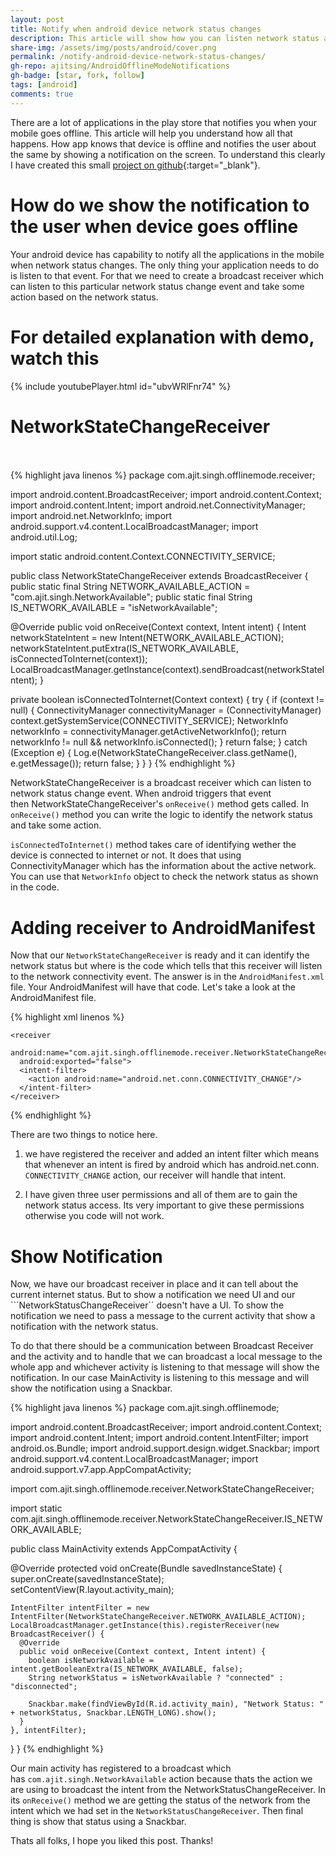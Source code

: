 ```yaml
---
layout: post
title: Notify when android device network status changes
description: This article will show how you can listen network status and notify when android device network status changes using a snackbar notification.
share-img: /assets/img/posts/android/cover.png
permalink: /notify-android-device-network-status-changes/
gh-repo: ajitsing/AndroidOfflineModeNotifications
gh-badge: [star, fork, follow]
tags: [android]
comments: true
---
```


There are a lot of applications in the play store that notifies you when your mobile goes offline. This article will help you understand how all that happens. How app knows that device is offline and notifies the user about the same by showing a notification on the screen. To understand this clearly I have created this small [project on github](https://github.com/ajitsing/AndroidOfflineModeNotifications){:target="_blank"}.

# How do we show the notification to the user when device goes offline

Your android device has capability to notify all the applications in the mobile when network status changes. The only thing your application needs to do is listen to that event. For that we need to create a broadcast receiver which can listen to this particular network status change event and take some action based on the network status.

# For detailed explanation with demo, watch this

{% include youtubePlayer.html id="ubvWRlFnr74" %}

# NetworkStateChangeReceiver<br><br>

{% highlight java linenos %}
package com.ajit.singh.offlinemode.receiver;


import android.content.BroadcastReceiver;
import android.content.Context;
import android.content.Intent;
import android.net.ConnectivityManager;
import android.net.NetworkInfo;
import android.support.v4.content.LocalBroadcastManager;
import android.util.Log;

import static android.content.Context.CONNECTIVITY_SERVICE;

public class NetworkStateChangeReceiver extends BroadcastReceiver {
  public static final String NETWORK_AVAILABLE_ACTION = "com.ajit.singh.NetworkAvailable";
  public static final String IS_NETWORK_AVAILABLE = "isNetworkAvailable";

  @Override
  public void onReceive(Context context, Intent intent) {
    Intent networkStateIntent = new Intent(NETWORK_AVAILABLE_ACTION);
    networkStateIntent.putExtra(IS_NETWORK_AVAILABLE,  isConnectedToInternet(context));
    LocalBroadcastManager.getInstance(context).sendBroadcast(networkStateIntent);
  }

  private boolean isConnectedToInternet(Context context) {
    try {
      if (context != null) {
        ConnectivityManager connectivityManager = (ConnectivityManager) context.getSystemService(CONNECTIVITY_SERVICE);
        NetworkInfo networkInfo = connectivityManager.getActiveNetworkInfo();
        return networkInfo != null && networkInfo.isConnected();
      }
      return false;
    } catch (Exception e) {
      Log.e(NetworkStateChangeReceiver.class.getName(), e.getMessage());
      return false;
    }
  }
}
{% endhighlight %}

NetworkStateChangeReceiver is a broadcast receiver which can listen to network status change event. When android triggers that event then NetworkStateChangeReceiver's ```onReceive()``` method gets called. In ```onReceive()``` method you can write the logic to identify the network status and take some action.

```isConnectedToInternet()``` method takes care of identifying wether the device is connected to internet or not. It does that using ConnectivityManager which has the information about the active network. You can use that ```NetworkInfo``` object to check the network status as shown in the code.

# Adding receiver to AndroidManifest

Now that our ```NetworkStateChangeReceiver``` is ready and it can identify the network status but where is the code which tells that this receiver will listen to the network connectivity event. The answer is in the ```AndroidManifest.xml``` file. Your AndroidManifest will have that code. Let's take a look at the AndroidManifest file.

{% highlight xml linenos %}
<?xml version="1.0" encoding="utf-8"?>
<manifest xmlns:android="http://schemas.android.com/apk/res/android"
          package="com.ajit.singh.offlinemode">

  <uses-permission android:name="android.permission.INTERNET"/>
  <uses-permission android:name="android.permission.ACCESS_NETWORK_STATE"/>
  <uses-permission android:name="android.permission.ACCESS_WIFI_STATE"/>

  <application
    android:allowBackup="true"
    android:icon="@mipmap/ic_launcher"
    android:label="@string/app_name"
    android:supportsRtl="true"
    android:theme="@style/AppTheme">
    <activity android:name=".MainActivity">
      <intent-filter>
        <action android:name="android.intent.action.MAIN"/>
        <category android:name="android.intent.category.LAUNCHER"/>
      </intent-filter>
    </activity>

    <receiver
      android:name="com.ajit.singh.offlinemode.receiver.NetworkStateChangeReceiver"
      android:exported="false">
      <intent-filter>
        <action android:name="android.net.conn.CONNECTIVITY_CHANGE"/>
      </intent-filter>
    </receiver>
  </application>

</manifest>
{% endhighlight %}

There are two things to notice here.

1. we have registered the receiver and added an intent filter which means that whenever an intent is fired by android which has android.net.conn. ```CONNECTIVITY_CHANGE``` action, our receiver will handle that intent.

2. I have given three user permissions and all of them are to gain the network status access. Its very important to give these permissions otherwise you code will not work.

# Show Notification

Now, we have our broadcast receiver in place and it can tell about the current internet status. But to show a notification we need UI and our ```NetworkStatusChangeReceiver`` doesn't have a UI. To show the notification we need to pass a message to the current activity that show a notification with the network status.

To do that there should be a communication between Broadcast Receiver and the activity and to handle that we can broadcast a local message to the whole app and whichever activity is listening to that message will show the notification. In our case MainActivity is listening to this message and will show the notification using a Snackbar.

{% highlight java linenos %}
package com.ajit.singh.offlinemode;

import android.content.BroadcastReceiver;
import android.content.Context;
import android.content.Intent;
import android.content.IntentFilter;
import android.os.Bundle;
import android.support.design.widget.Snackbar;
import android.support.v4.content.LocalBroadcastManager;
import android.support.v7.app.AppCompatActivity;

import com.ajit.singh.offlinemode.receiver.NetworkStateChangeReceiver;

import static com.ajit.singh.offlinemode.receiver.NetworkStateChangeReceiver.IS_NETWORK_AVAILABLE;

public class MainActivity extends AppCompatActivity {

  @Override
  protected void onCreate(Bundle savedInstanceState) {
    super.onCreate(savedInstanceState);
    setContentView(R.layout.activity_main);

    IntentFilter intentFilter = new IntentFilter(NetworkStateChangeReceiver.NETWORK_AVAILABLE_ACTION);
    LocalBroadcastManager.getInstance(this).registerReceiver(new BroadcastReceiver() {
      @Override
      public void onReceive(Context context, Intent intent) {
        boolean isNetworkAvailable = intent.getBooleanExtra(IS_NETWORK_AVAILABLE, false);
        String networkStatus = isNetworkAvailable ? "connected" : "disconnected";

        Snackbar.make(findViewById(R.id.activity_main), "Network Status: " + networkStatus, Snackbar.LENGTH_LONG).show();
      }
    }, intentFilter);
  }
}
{% endhighlight %}

Our main activity has registered to a broadcast which has ```com.ajit.singh.NetworkAvailable``` action because thats the action we are using to broadcast the intent from the NetworkStatusChangeReceiver. In its ```onReceive()``` method we are getting the status of the network from the intent which we had set in the ```NetworkStatusChangeReceiver```. Then final thing is show that status using a Snackbar.

Thats all folks, I hope you liked this post. Thanks!
